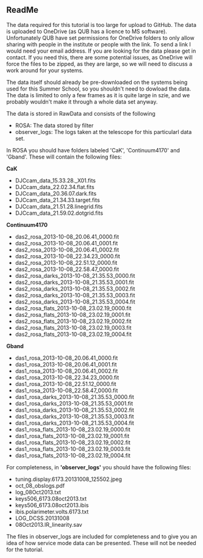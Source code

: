 ## ReadMe

The data required for this tutorial is too large for upload to GitHub. The data is uploaded to OneDrive (as QUB has a licence to MS software). Unfortunately QUB have set permissions for OneDrive folders to only allow sharing with people in the institute or people with the link. To send a link I would need your email address. If you are looking for the data please get in contact. If you need this, there are some potential issues, as OneDrive will force the files to be zipped, as they are large, so we will need to discuss a work around for your systems.

The data itself should already be pre-downloaded on the systems being used for this Summer School, so you shouldn't need to dowload the data. The data is limited to only a few frames as it is quite large in szie, and we probably wouldn't make it through a whole data set anyway.

The data is stored in RawData and consists of the following

- ROSA: The data stored by filter
- observer_logs: The logs taken at the telescope for this particularl data set.

In ROSA you should have folders labeled 'CaK', 'Continuum4170' and 'Gband'. These will contain the following files:

**CaK**

- DJCcam_data_15.33.28._X01.fits
- DJCcam_data_22.02.34.flat.fits
- DJCcam_data_20.36.07.dark.fits
- DJCcam_data_21.34.33.target.fits
- DJCcam_data_21.51.28.linegrid.fits
- DJCcam_data_21.59.02.dotgrid.fits

**Continuum4170**

- das2_rosa_2013-10-08_20.06.41_0000.fit
- das2_rosa_2013-10-08_20.06.41_0001.fit
- das2_rosa_2013-10-08_20.06.41_0002.fit
- das2_rosa_2013-10-08_22.34.23_0000.fit
- das2_rosa_2013-10-08_22.51.12_0000.fit
- das2_rosa_2013-10-08_22.58.47_0000.fit
- das2_rosa_darks_2013-10-08_21.35.53_0000.fit
- das2_rosa_darks_2013-10-08_21.35.53_0001.fit
- das2_rosa_darks_2013-10-08_21.35.53_0002.fit
- das2_rosa_darks_2013-10-08_21.35.53_0003.fit
- das2_rosa_darks_2013-10-08_21.35.53_0004.fit
- das2_rosa_flats_2013-10-08_23.02.19_0000.fit
- das2_rosa_flats_2013-10-08_23.02.19_0001.fit
- das2_rosa_flats_2013-10-08_23.02.19_0002.fit
- das2_rosa_flats_2013-10-08_23.02.19_0003.fit
- das2_rosa_flats_2013-10-08_23.02.19_0004.fit

**Gband**

- das1_rosa_2013-10-08_20.06.41_0000.fit
- das1_rosa_2013-10-08_20.06.41_0001.fit
- das1_rosa_2013-10-08_20.06.41_0002.fit
- das1_rosa_2013-10-08_22.34.23_0000.fit
- das1_rosa_2013-10-08_22.51.12_0000.fit
- das1_rosa_2013-10-08_22.58.47_0000.fit
- das1_rosa_darks_2013-10-08_21.35.53_0000.fit
- das1_rosa_darks_2013-10-08_21.35.53_0001.fit
- das1_rosa_darks_2013-10-08_21.35.53_0002.fit
- das1_rosa_darks_2013-10-08_21.35.53_0003.fit
- das1_rosa_darks_2013-10-08_21.35.53_0004.fit
- das1_rosa_flats_2013-10-08_23.02.19_0000.fit
- das1_rosa_flats_2013-10-08_23.02.19_0001.fit
- das1_rosa_flats_2013-10-08_23.02.19_0002.fit
- das1_rosa_flats_2013-10-08_23.02.19_0003.fit
- das1_rosa_flats_2013-10-08_23.02.19_0004.fit


For completeness, in **'observer_logs'** you should have the following files:

- tuning.display.6173.20131008_125502.jpeg
- oct_08_obslogs.pdf
- log_08Oct2013.txt
- keys506_6173.08oct2013.txt
- keys506_6173.08oct2013.ibis
- ibis.polarimeter.volts.6173.txt
- LOG_DCSS.20131008
- 08Oct2013.IR_linearity.sav

The files in observer_logs are included for completeness and to give you an idea of how service mode data can be presented. These will not be needed for the tutorial.
